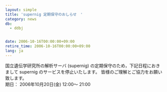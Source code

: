 ```yaml
---
layout: simple
title: 'supernig 定期保守のおしらせ　'
category: news
db:
  - ddbj


date: 2006-10-16T00:00:00+09:00
retire_time: 2006-10-16T00:00:00+09:00
lang: ja
---
```


国立遺伝学研究所の解析サーバ (supernig) の定期保守のため，下記日程におきまして supernig のサービスを停止いたします。 皆様のご理解とご協力をお願い致します。<br>期日： 2006年10月20日(金) 12:00～ 21:00
